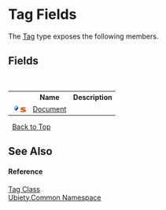 # Tag Fields
 

The <a href="aeb92aed-6e13-96e4-f864-d26234a205c1">Tag</a> type exposes the following members.


## Fields
&nbsp;<table><tr><th></th><th>Name</th><th>Description</th></tr><tr><td>![Public field](media/pubfield.gif "Public field")![Static member](media/static.gif "Static member")</td><td><a href="174eee64-2567-8bd2-5a00-eb5c84b4fb2c">Document</a></td><td /></tr></table>&nbsp;
<a href="#tag-fields">Back to Top</a>

## See Also


#### Reference
<a href="aeb92aed-6e13-96e4-f864-d26234a205c1">Tag Class</a><br /><a href="3a988b7f-7a78-d824-53e6-d57463519974">Ubiety.Common Namespace</a><br />